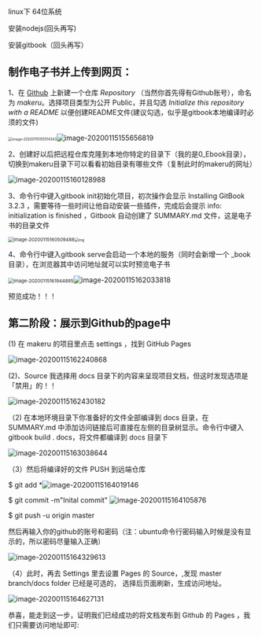 linux下 64位系统

安装nodejs(回头再写)

安装gitbook（回头再写）



## 制作电子书并上传到网页：

1、在 [Github](https://links.jianshu.com/go?to=github.com) 上新建一个仓库 *Repository* （当然你首先得有Github账号），命名为 *makeru*。选择项目类型为公开 Public，并且勾选 *Initialize this repository with a README* 以便创建README文件(建议勾选，似乎是gitbook本地编译时必须的文件)



<img src="Gitbook制作电子书并上传网页.assets/image-20200115155514343.png" alt="image-20200115155514343" style="zoom:50%;" />![image-20200115155656819](Gitbook制作电子书并上传网页.assets/image-20200115155656819.png)

2、创建好以后把远程仓库克隆到本地你特定的目录下（我的是0_Ebook目录），切换到makeru目录下可以看看初始目录有哪些文件（复制此时的makeru的网址）

![image-20200115160128988](Gitbook制作电子书并上传网页.assets/image-20200115160128988.png)

3、命令行中键入gitbook init初始化项目，初次操作会显示 Installing GitBook 3.2.3 ，需要等待一些时间让他自动安装一些插件，完成后会提示 info: initialization is finished ，Gitbook 自动创建了 SUMMARY.md 文件，这是电子书的目录文件

<img src="Gitbook制作电子书并上传网页.assets/image-20200115160509488.png" alt="image-20200115160509488" style="zoom:67%;" /><img src="Gitbook制作电子书并上传网页.assets/8CBF7D8B71EA9E4F128758DEE016CC00.jpg" alt="img" style="zoom: 50%;" />

4、命令行中键入gitbook serve会启动一个本地的服务（同时会新增一个 _book 目录），在浏览器其中访问地址就可以实时预览电子书

<img src="Gitbook制作电子书并上传网页.assets/image-20200115161944895.png" alt="image-20200115161944895" style="zoom: 67%;" />![image-20200115162033818](Gitbook制作电子书并上传网页.assets/image-20200115162033818.png)

预览成功！！！

## 第二阶段：展示到Github的page中

(1) 在 makeru 的项目里点击 settings ，找到 GitHub Pages

![image-20200115162240868](Gitbook制作电子书并上传网页.assets/image-20200115162240868.png)

(2)、Source 我选择用 docs 目录下的内容来呈现项目文档，但这时发现选项是「禁用」的！！

![image-20200115162430182](Gitbook制作电子书并上传网页.assets/image-20200115162430182.png)

（2) 在本地环境目录下你准备好的文件全部编译到 docs 目录，在 SUMMARY.md 中添加访问链接后可直接在左侧的目录树显示。命令行中键入gitbook build . docs，将文件都编译到 docs 目录下

![image-20200115163038644](Gitbook制作电子书并上传网页.assets/image-20200115163038644.png)

（3）然后将编译好的文件 PUSH 到远端仓库

$ git add *![image-20200115164019146](Gitbook制作电子书并上传网页.assets/image-20200115164019146.png)

$ git commit -m"Inital commit"  ![image-20200115164105876](Gitbook制作电子书并上传网页.assets/image-20200115164105876.png)

$ git push -u origin master   

然后再输入你的github的账号和密码（注：ubuntu命令行密码输入时候是没有显示的，所以密码尽量输入正确）

![image-20200115164329613](Gitbook制作电子书并上传网页.assets/image-20200115164329613.png)

（4）此时，再去 Settings 里去设置 Pages 的 Source，,发现 master branch/docs folder 已经是可选的， 选择后页面刷新，生成访问地址。

![image-20200115164627131](Gitbook制作电子书并上传网页.assets/image-20200115164627131.png)

恭喜，能走到这一步，证明我们已经成功的将文档发布到 Github 的 Pages ，我们只需要访问地址即可: